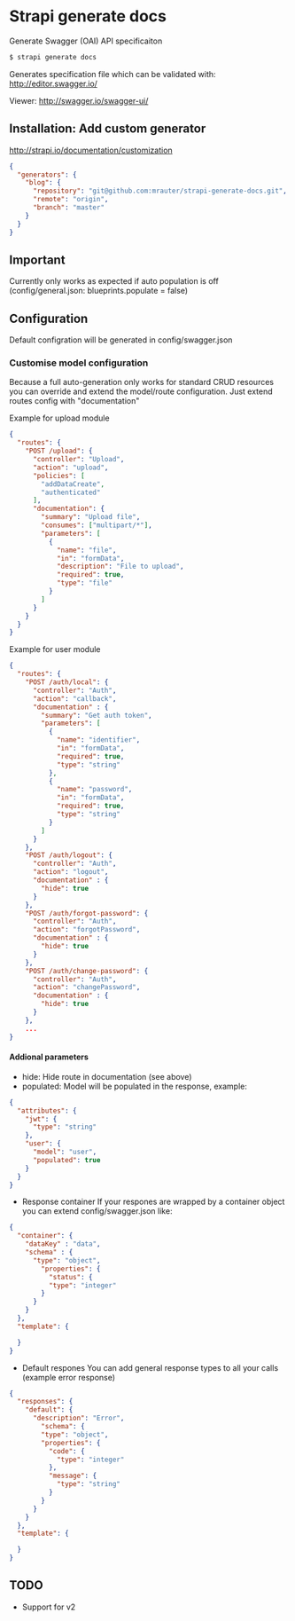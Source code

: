 # Strapi generate docs

Generate Swagger (OAI) API specificaiton

```bash
$ strapi generate docs
```

Generates specification file which can be validated with: http://editor.swagger.io/

Viewer: http://swagger.io/swagger-ui/

## Installation: Add custom generator
http://strapi.io/documentation/customization
```json
{
  "generators": {
    "blog": {
      "repository": "git@github.com:mrauter/strapi-generate-docs.git",
      "remote": "origin",
      "branch": "master"
    }
  }
}
```

## Important
Currently only works as expected if auto population is off (config/general.json: blueprints.populate = false)

## Configuration
Default configration will be generated in config/swagger.json

### Customise model configuration
Because a full auto-generation only works for standard CRUD resources you can override and extend the model/route configuration. Just extend routes config with "documentation"

Example for upload module
```json
{
  "routes": {
    "POST /upload": {
      "controller": "Upload",
      "action": "upload",
      "policies": [
        "addDataCreate",
        "authenticated"
      ],
      "documentation": {
        "summary": "Upload file",
        "consumes": ["multipart/*"],
        "parameters": [
          {
            "name": "file",
            "in": "formData",
            "description": "File to upload",
            "required": true,
            "type": "file"
          }
        ]
      }
    }
  }
}
```

Example for user module
```json
{
  "routes": {
    "POST /auth/local": {
      "controller": "Auth",
      "action": "callback",
      "documentation" : {
        "summary": "Get auth token",
        "parameters": [
          {
            "name": "identifier",
            "in": "formData",
            "required": true,
            "type": "string"
          },
          {
            "name": "password",
            "in": "formData",
            "required": true,
            "type": "string"
          }
        ]
      }
    },
    "POST /auth/logout": {
      "controller": "Auth",
      "action": "logout",
      "documentation" : {
        "hide": true
      }
    },
    "POST /auth/forgot-password": {
      "controller": "Auth",
      "action": "forgotPassword",
      "documentation" : {
        "hide": true
      }
    },
    "POST /auth/change-password": {
      "controller": "Auth",
      "action": "changePassword",
      "documentation" : {
        "hide": true
      }
    },
    ...
}
```

#### Addional parameters
* hide: Hide route in documentation (see above)
* populated: Model will be populated in the response, example:
```json
{
  "attributes": {
    "jwt": {
      "type": "string"
    },
    "user": {
      "model": "user",
      "populated": true
    }
  }
}
```
* Response container
If your respones are wrapped by a container object you can extend config/swagger.json like:
```json
{
  "container": {
    "dataKey" : "data",
    "schema" : {
  	  "type": "object",
  		"properties": {
  		  "status": {
          "type": "integer"
        }
  	  }
    }
  },
  "template": {

  }
}
```

* Default respones
You can add general response types to all your calls (example error response)
```json
{
  "responses": {
    "default": {
      "description": "Error",
        "schema": {
        "type": "object",
        "properties": {
          "code": {
            "type": "integer"
          },
          "message": {
            "type": "string"
          }
        }        
      }
    }
  },
  "template": {

  }
}
```

## TODO
* Support for v2
